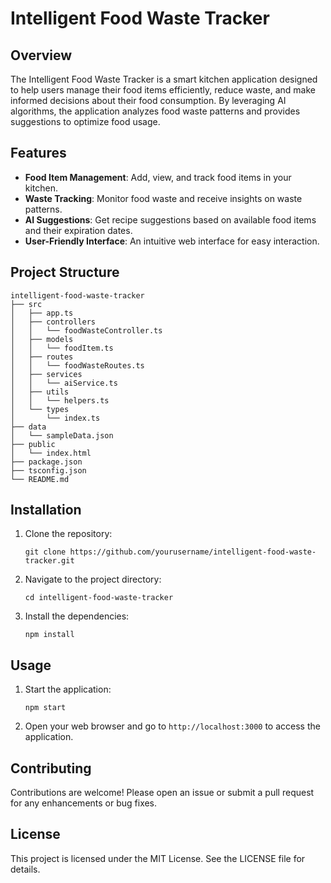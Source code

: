 # Intelligent Food Waste Tracker

## Overview
The Intelligent Food Waste Tracker is a smart kitchen application designed to help users manage their food items efficiently, reduce waste, and make informed decisions about their food consumption. By leveraging AI algorithms, the application analyzes food waste patterns and provides suggestions to optimize food usage.

## Features
- **Food Item Management**: Add, view, and track food items in your kitchen.
- **Waste Tracking**: Monitor food waste and receive insights on waste patterns.
- **AI Suggestions**: Get recipe suggestions based on available food items and their expiration dates.
- **User-Friendly Interface**: An intuitive web interface for easy interaction.

## Project Structure
```
intelligent-food-waste-tracker
├── src
│   ├── app.ts
│   ├── controllers
│   │   └── foodWasteController.ts
│   ├── models
│   │   └── foodItem.ts
│   ├── routes
│   │   └── foodWasteRoutes.ts
│   ├── services
│   │   └── aiService.ts
│   ├── utils
│   │   └── helpers.ts
│   └── types
│       └── index.ts
├── data
│   └── sampleData.json
├── public
│   └── index.html
├── package.json
├── tsconfig.json
└── README.md
```

## Installation
1. Clone the repository:
   ```
   git clone https://github.com/yourusername/intelligent-food-waste-tracker.git
   ```
2. Navigate to the project directory:
   ```
   cd intelligent-food-waste-tracker
   ```
3. Install the dependencies:
   ```
   npm install
   ```

## Usage
1. Start the application:
   ```
   npm start
   ```
2. Open your web browser and go to `http://localhost:3000` to access the application.

## Contributing
Contributions are welcome! Please open an issue or submit a pull request for any enhancements or bug fixes.

## License
This project is licensed under the MIT License. See the LICENSE file for details.